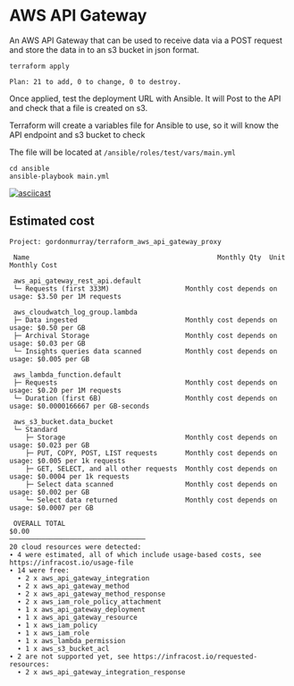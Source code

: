 # AWS API Gateway

An AWS API Gateway that can be used to receive data via a POST request and store the data in to an s3 bucket in json format.

```
terraform apply

Plan: 21 to add, 0 to change, 0 to destroy.
```

Once applied, test the deployment URL with Ansible. It will Post to the API and check that a file is created on s3.

Terraform will create a variables file for Ansible to use, so it will know the API endpoint and s3 bucket to check

The file will be located at `/ansible/roles/test/vars/main.yml`



```
cd ansible
ansible-playbook main.yml
```

[![asciicast](https://asciinema.org/a/547248.svg)](https://asciinema.org/a/547248)

## Estimated cost

```
Project: gordonmurray/terraform_aws_api_gateway_proxy

 Name                                               Monthly Qty  Unit                        Monthly Cost 
                                                                                                          
 aws_api_gateway_rest_api.default                                                                         
 └─ Requests (first 333M)                   Monthly cost depends on usage: $3.50 per 1M requests          
                                                                                                          
 aws_cloudwatch_log_group.lambda                                                                          
 ├─ Data ingested                           Monthly cost depends on usage: $0.50 per GB                   
 ├─ Archival Storage                        Monthly cost depends on usage: $0.03 per GB                   
 └─ Insights queries data scanned           Monthly cost depends on usage: $0.005 per GB                  
                                                                                                          
 aws_lambda_function.default                                                                              
 ├─ Requests                                Monthly cost depends on usage: $0.20 per 1M requests          
 └─ Duration (first 6B)                     Monthly cost depends on usage: $0.0000166667 per GB-seconds   
                                                                                                          
 aws_s3_bucket.data_bucket                                                                                
 └─ Standard                                                                                              
    ├─ Storage                              Monthly cost depends on usage: $0.023 per GB                  
    ├─ PUT, COPY, POST, LIST requests       Monthly cost depends on usage: $0.005 per 1k requests         
    ├─ GET, SELECT, and all other requests  Monthly cost depends on usage: $0.0004 per 1k requests        
    ├─ Select data scanned                  Monthly cost depends on usage: $0.002 per GB                  
    └─ Select data returned                 Monthly cost depends on usage: $0.0007 per GB                 
                                                                                                          
 OVERALL TOTAL                                                                                      $0.00 
──────────────────────────────────
20 cloud resources were detected:
∙ 4 were estimated, all of which include usage-based costs, see https://infracost.io/usage-file
∙ 14 were free:
  ∙ 2 x aws_api_gateway_integration
  ∙ 2 x aws_api_gateway_method
  ∙ 2 x aws_api_gateway_method_response
  ∙ 2 x aws_iam_role_policy_attachment
  ∙ 1 x aws_api_gateway_deployment
  ∙ 1 x aws_api_gateway_resource
  ∙ 1 x aws_iam_policy
  ∙ 1 x aws_iam_role
  ∙ 1 x aws_lambda_permission
  ∙ 1 x aws_s3_bucket_acl
∙ 2 are not supported yet, see https://infracost.io/requested-resources:
  ∙ 2 x aws_api_gateway_integration_response
```
